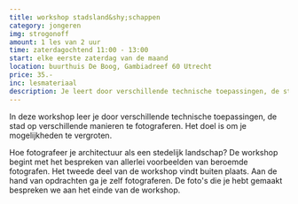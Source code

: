 ```yaml
---
title: workshop stadsland&shy;schappen
category: jongeren
img: strogonoff
amount: 1 les van 2 uur
time: zaterdagochtend 11:00 - 13:00
start: elke eerste zaterdag van de maand
location: buurthuis De Boog, Gambiadreef 60 Utrecht 
price: 35.-
inc: lesmateriaal
description: Je leert door verschillende technische toepassingen, de stad op verschillende manieren fotograferen. Het doel is om je mogelijkheden te vergroten.
---
```


In deze workshop leer je door verschillende technische toepassingen, de stad op verschillende manieren te fotograferen. Het doel is om je mogelijkheden te vergroten.

Hoe fotografeer je architectuur als een stedelijk landschap? 
De workshop begint met het bespreken van allerlei voorbeelden van beroemde fotografen. Het tweede deel van de workshop vindt buiten plaats. Aan de hand van opdrachten ga je zelf fotograferen. De foto's die je hebt gemaakt bespreken we aan het einde van de workshop.